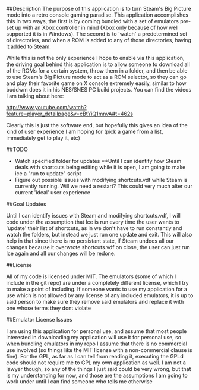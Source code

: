 ##Description
The purpose of this application is to turn Steam's Big Picture mode into a
retro console gaming paradise. This application accomplishes this in two ways,
the first is by coming bundled with a set of emulators pre-set up with an Xbox
controller in mind (Xbox only because of how well supported it is in Windows).
The second is to 'watch' a predetermined set of directories, and when a ROM is
added to any of those directories, having it added to Steam.

While this is not the only experience I hope to enable via this application,
the driving goal behind this application is to allow someone to download all
of the ROMs for a certain system, throw them in a folder, and then be able to
use Steam's Big Picture mode to act as a ROM selector, so they can go and play
their favorite game on X console extremely easily, similar to how buddwm does
it in his NES/SNES PC build projects. You can find the videos I am talking
about here:

http://www.youtube.com/watch?feature=player_detailpage&v=cBtYiQ1mnvA#t=462s

Clearly this is just the software end, but hopefully this gives an idea of the
kind of user experience I am hoping for (pick a game from a list, immediately
get to play it, etc)

##TODO

- Watch specified folder for updates
  **Until I can identify how Steam deals with shortcuts being editing while it
  is open, I am going to make ice a "run to update" script
- Figure out possible issues with modifying shortcuts.vdf while Steam is
  currently running. Will we need a restart? This could very much alter our
  current 'ideal' user experience
  
##Goal Updates

Until I can identify issues with Steam and modifying shortcuts.vdf, I will code
under the assumption that Ice is run every time the user wants to 'update'
their list of shortcuts, as in we don't have to run constantly and watch the
folders, but instead we just run one update and exit. This will also help in
that since there is no persistant state, if Steam undoes all our changes
because it overwrote shortcuts.vdf on close, the user can just run Ice again
and all our changes will be redone.

##License

All of my code is licensed under MIT. The emulators (some of which I include in
the git repo) are under a completely different license, which I try to make a
point of including. If someone wants to use my application for a use which is
not allowed by any license of any included emulators, it is up to said person
to make sure they remove said emulators and replace it with one whose terms
they dont violate

##Emulator License Issues

I am using this application for personal use, and assume that most people
interested in downloading my application will use it for personal use, so when
bundling emulators in my repo I assume that there is no commercial use 
involved (so things like the MIT license with a non-commercial clause is fine).
For the GPL, as far as I can tell from reading it, executing the GPLd code 
should not require me to GPL my own application as well. I am not a lawyer 
though, so any of the things I just said could be very wrong, but that is my 
understanding for now, and those are the assumptions I am going to work under 
until I can find someone who tells me otherwise